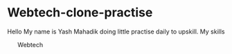 # Webtech-clone-practise
Hello My name is Yash Mahadik doing little practise daily to upskill.
My skills
<ol>Webtech</ol>

